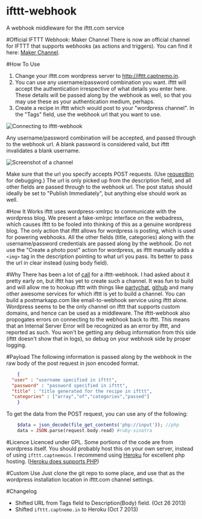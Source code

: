 ifttt-webhook
=============

A webhook middleware for the ifttt.com service

#Official IFTTT Webhook: Maker Channel
There is now an official channel for IFTTT that supports webhooks (as actions and triggers). You can find it here: [Maker Channel](https://ifttt.com/maker).

#How To Use
1. Change your ifttt.com wordpress server to <http://ifttt.captnemo.in>.
2. You can use any username/password combination you want. ifttt will accept the authentication irrespective of what details you enter here. These details will be passed along by the webhook as well, so that you may use these as your authentication medium, perhaps.
3. Create a recipe in ifttt which would post to your "wordpress channel". In the "Tags" field, use the webhook url that you want to use.

![Connecting to ifttt-webhook](http://i.imgur.com/RA0Jb.png "You can type in any username/password you want")

Any username/password combination will be accepted, and passed through to the webhook url. A blank password is considered valid, but ifttt invalidates a blank username.

![Screenshot of a channel](http://i.imgur.com/kPpufmZ.png "Sample Channel for use as a webhook")

Make sure that the url you specify accepts POST requests. (Use [requestbin][rb] for debugging.) The url is only picked up from the description field, and all other fields are passed through to the webhook url. The post status should ideally be set to "Publish Immediately", but anything else should work as well.

#How It Works
ifttt uses wordpress-xmlrpc to communicate with the wordpress blog. We present a fake-xmlrpc interface on the webadress, which causes ifttt to be fooled into thinking of this as a genuine wordpress blog. The only action that ifttt allows for wordpress is posting, which is used for powering webhooks. All the other fields (title, categories) along with the username/password credentials are passed along by the webhook. Do not use the "Create a photo post" action for wordpress, as ifttt manually adds a `<img>` tag in the description pointing to what url you pass. Its better to pass the url in clear instead (using body field).

#Why
There has been a lot of [call](http://blog.jazzychad.net/2012/08/05/ifttt-needs-webhooks-stat.html) for a ifttt-webhook. I had asked about it pretty early on, but ifttt has yet to create such a channel. It was fun to build and will allow me to hookup ifttt with things like [partychat][pc], [github][gh] and many other awesome services for which ifttt is yet to build a channel. You can build a postmarkapp.com like email-to-webhook service using ifttt alone. Wordpress seems to be the only channel on ifttt that supports custom domains, and hence can be used as a middleware. The ifttt-webhook also propogates errors on connecting to the webhook back to ifttt. This means that an Internal Server Error will be recognized as an error by ifttt, and reported as such. You won't be getting any debug information from this side (ifttt doesn't show that in logs), so debug on your webhook side by proper logging.

#Payload
The following information is passed along by the webhook in the raw body of the post request in json encoded format.

```json
    {
  "user" : "username specified in ifttt",
  "password" : "password specified in ifttt",
  "title" : "title generated for the recipe in ifttt",
  "categories" : ["array","of","categories","passed"]
    }
```

To get the data from the POST request, you can use any of the following:

```php
    $data = json_decode(file_get_contents('php://input')); //php
    data = JSON.parse(request.body.read) #ruby-sinatra
```
#Licence
Licenced under GPL. Some portions of the code are from wordpress itself. You should probably host this on your own server, instead of using `ifttt.captnemoin`. I recommend using [Heroku](http://heroku.com) for excellent php hosting. ([Heroku does supports PHP](http://stackoverflow.com/questions/13334052/does-heroku-support-php))

#Custom Use
Just clone the git repo to some place, and use that as the wordpress installation location in ifttt.com channel settings.

#Changelog
- Shifted URL from Tags field to Description(Body) field. (Oct 26 2013)
- Shifted `ifttt.captnemo.in` to Heroku (Oct 7 2013)

[pc]: http://partychat-hooks.appspot.com/ "Partychat Hooks"
[gh]: https://help.github.com/articles/post-receive-hooks/ "Github Post receive hooks"
[rb]: http://requestb.in/